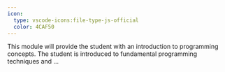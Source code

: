 ```yaml
---
icon:
  type: vscode-icons:file-type-js-official
  color: 4CAF50
---
```


This module will provide the student with an introduction to programming concepts. The student is introduced to fundamental programming techniques and ... 

